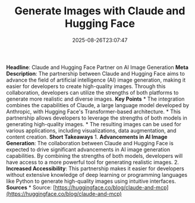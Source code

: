 ﻿---
title: "Generate Images with Claude and Hugging Face"
date: "2025-08-26T23:07:47"
category: "Markets"
summary: ""
slug: "generate images with claude and hugging face"
source_urls:
  - "https://huggingface.co/blog/claude-and-mcp"
seo:
  title: "Generate Images with Claude and Hugging Face | Hash n Hedge"
  description: ""
  keywords: ["news", "markets", "brief"]
---
**Headline**: Claude and Hugging Face Partner on AI Image Generation  **Meta Description**: The partnership between Claude and Hugging Face aims to advance the field of artificial intelligence (AI) image generation, making it easier for developers to create high-quality images. Through this collaboration, developers can utilize the strengths of both platforms to generate more realistic and diverse images.  **Key Points**  * The integration combines the capabilities of Claude, a large language model developed by Anthropic, with Hugging Face's Transformer-based architecture. * This partnership allows developers to leverage the strengths of both models in generating high-quality images. * The resulting images can be used for various applications, including visualizations, data augmentation, and content creation.  **Short Takeaways**  1.  **Advancements in AI Image Generation**: The collaboration between Claude and Hugging Face is expected to drive significant advancements in AI image generation capabilities. By combining the strengths of both models, developers will have access to a more powerful tool for generating realistic images. 2.  **Increased Accessibility**: This partnership makes it easier for developers without extensive knowledge of deep learning or programming languages like Python to generate high-quality images using intuitive interfaces.  **Sources**  * Source: [https://huggingface.co/blog/claude-and-mcp](https://huggingface.co/blog/claude-and-mcp) 
